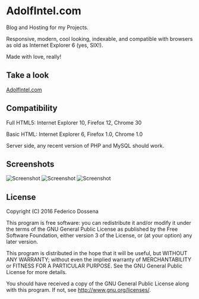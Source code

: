 # AdolfIntel.com
Blog and Hosting for my Projects.

Responsive, modern, cool looking, indexable, and compatible with browsers as old as Internet Explorer 6 (yes, SIX!).

Made with love, really! 
 
## Take a look
[AdolfIntel.com](http://adolfintel.com/)
 
## Compatibility
Full HTML5: Internet Explorer 10, Firefox 12, Chrome 30

Basic HTML: Internet Explorer 6, Firefox 1.0, Chrome 1.0

Server side, any recent version of PHP and MySQL should work.

## Screenshots
![Screenshot](http://adolfintel.com/this/screen1.png)
![Screenshot](http://adolfintel.com/this/screen2.png)
![Screenshot](http://adolfintel.com/this/screen3.png)

## License
Copyright (C) 2016 Federico Dossena

This program is free software: you can redistribute it and/or modify
it under the terms of the GNU General Public License as published by
the Free Software Foundation, either version 3 of the License, or
(at your option) any later version.

This program is distributed in the hope that it will be useful,
but WITHOUT ANY WARRANTY; without even the implied warranty of
MERCHANTABILITY or FITNESS FOR A PARTICULAR PURPOSE.  See the
GNU General Public License for more details.

You should have received a copy of the GNU General Public License
along with this program.  If not, see <http://www.gnu.org/licenses/>.

